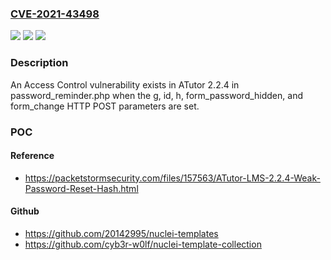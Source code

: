 ### [CVE-2021-43498](https://cve.mitre.org/cgi-bin/cvename.cgi?name=CVE-2021-43498)
![](https://img.shields.io/static/v1?label=Product&message=n%2Fa&color=blue)
![](https://img.shields.io/static/v1?label=Version&message=n%2Fa&color=blue)
![](https://img.shields.io/static/v1?label=Vulnerability&message=n%2Fa&color=brighgreen)

### Description

An Access Control vulnerability exists in ATutor 2.2.4 in password_reminder.php when the g, id, h, form_password_hidden, and form_change HTTP POST parameters are set.

### POC

#### Reference
- https://packetstormsecurity.com/files/157563/ATutor-LMS-2.2.4-Weak-Password-Reset-Hash.html

#### Github
- https://github.com/20142995/nuclei-templates
- https://github.com/cyb3r-w0lf/nuclei-template-collection

